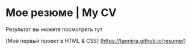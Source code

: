 # Мое резюме | My CV

Результат вы можете посмотреть тут

[Мой первый проект в HTML & CSS] (https://tanniria.github.io/resume/)
